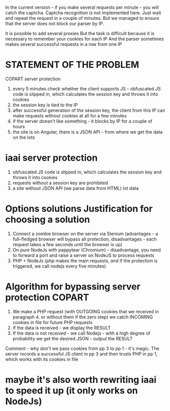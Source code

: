 
In the current version - if you make several requests per minute - you will catch the captcha.
Captcha recognition is not implemented here.
Just wait and repeat the request in a couple of minutes.
But we managed to ensure that the server does not block our parser by IP.

It is possible to add several proxies
But the task is difficult because it is necessary to remember your cookies for each IP
And the parser sometimes makes several successful requests in a row from one IP

# STATEMENT OF THE PROBLEM
COPART server protection
1. every 5 minutes check whether the client supports JS - obfuscated JS code is slipped in, which calculates the session key and throws it into cookies
2. the session key is tied to the IP
3. after successful generation of the session key, the client from this IP can make requests without cookies at all for a few minutes
4. if the server doesn't like something - it blocks by IP for a couple of hours
5. the site is on Angular, there is a JSON API - from where we get the data on the lots

# iaai server protection
1. obfuscated JS code is slipped in, which calculates the session key and throws it into cookies
2. requests without a session key are prohibited
3. a site without JSON API (we parse data from HTML) lot data

# Options solutions Justification for choosing a solution
1. Connect a zombie browser on the server via Slenium (advantages - a full-fledged browser will bypass all protection, disadvantages - each request takes a few seconds until the browser is up)
2. On pure NodeJs with pappytear (Chromium) - disadvantage, you need to forward a port and raise a server on NodeJS to process requests
3. PHP + NodeJs (php makes the main requests, and if the protection is triggered, we call nodejs every five minutes)

# Algorithm for bypassing server protection COPART
1. We make a PHP request (with OUTGOING cookies that we received in paragraph 4. or without them if the zero step) we catch INCOMING cookies in file for future PHP requests
2. If the data is received - we display the RESULT
3. If the data is not received - we call Nodejs - with a high degree of probability we get the desired JSON - output the RESULT

Comment - why don't we pass cookies from pp 3 to pp 1 - it's magic. The server records a successful JS client in pp 3 and then trusts PHP in pp 1, which works with its cookies in file

# maybe it's also worth rewriting iaai to speed it up (it only works on NodeJs)